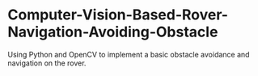 # Computer-Vision-Based-Rover-Navigation-Avoiding-Obstacle
Using Python and OpenCV to implement a basic obstacle avoidance and navigation on the rover.
